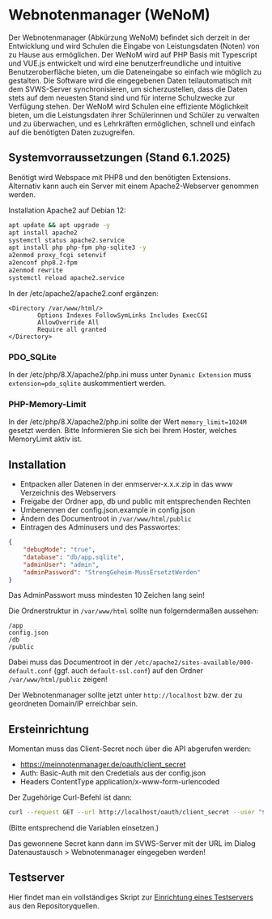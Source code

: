 # Webnotenmanager (WeNoM)

Der Webnotenmanager (Abkürzung WeNoM) befindet sich derzeit in der Entwicklung und wird Schulen die Eingabe von Leistungsdaten (Noten) von zu Hause aus ermöglichen. Der WeNoM wird auf PHP Basis mit Typescript und VUE.js entwickelt und wird eine benutzerfreundliche und intuitive Benutzeroberfläche bieten, um die Dateneingabe so einfach wie möglich zu gestalten. Die Software wird die eingegebenen Daten teilautomatisch mit dem SVWS-Server synchronisieren, um sicherzustellen, dass die Daten stets auf dem neuesten Stand sind und für interne Schulzwecke zur Verfügung stehen. Der WeNoM wird Schulen eine effiziente Möglichkeit bieten, um die Leistungsdaten ihrer Schülerinnen und Schüler zu verwalten und zu überwachen, und es Lehrkräften ermöglichen, schnell und einfach auf die benötigten Daten zuzugreifen.

## Systemvorraussetzungen (Stand 6.1.2025)

Benötigt wird Webspace mit PHP8 und den benötigten Extensions.
Alternativ kann auch ein Server mit einem Apache2-Webserver genommen werden.

Installation Apache2 auf Debian 12:

``` bash
apt update && apt upgrade -y
apt install apache2
systemctl status apache2.service 
apt install php php-fpm php-sqlite3 -y
a2enmod proxy_fcgi setenvif
a2enconf php8.2-fpm
a2enmod rewrite
systemctl reload apache2.service 
```

In der /etc/apache2/apache2.conf ergänzen:

```
<Directory /var/www/html/>	
        Options Indexes FollowSymLinks Includes ExecCGI
        AllowOverride All
        Require all granted
</Directory>
```

### PDO_SQLite

In der /etc/php/8.X/apache2/php.ini muss unter ``` Dynamic Extension ``` muss ``` extension=pdo_sqlite ``` auskommentiert werden.

### PHP-Memory-Limit

In der /etc/php/8.X/apache2/php.ini sollte der Wert ``` memory_limit=1024M ``` gesetzt werden.
Bitte Informieren Sie sich bei Ihrem Hoster, welches MemoryLimit aktiv ist.


## Installation

+ Entpacken aller Datenen in der enmserver-x.x.x.zip in das www Verzeichnis des Webservers
+ Freigabe der Ordner app, db und public mit entsprechenden Rechten
+ Umbenennen der config.json.example in config.json
+ Ändern des Documentroot in `/var/www/html/public`
+ Eintragen des Adminusers und des Passwortes:

```json
{
	"debugMode": "true",
	"database": "db/app.sqlite",
	"adminUser": "admin",
	"adminPassword": "StrengGeheim-MussErsetztWerden"
}
```

Das AdminPasswort muss mindesten 10 Zeichen lang sein!

Die Ordnerstruktur in ```/var/www/html```  sollte nun folgerndermaßen aussehen:

```
/app
config.json
/db
/public
```
Dabei muss das Documentroot in der `/etc/apache2/sites-available/000-default.conf` (ggf. auch `default-ssl.conf`) auf den Ordner `/var/www/html/public` zeigen!

Der Webnotenmanager sollte jetzt unter `http://localhost` bzw. der zu geordneten Domain/IP erreichbar sein.

## Ersteinrichtung

Momentan muss das Client-Secret noch über die API abgerufen werden:

+ https://meinnotenmanager.de/oauth/client_secret
+ Auth: Basic-Auth mit den Credetials aus der config.json
+ Headers ContentType application/x-www-form-urlencoded

Der Zugehörige Curl-Befehl ist dann:
```bash
curl --request GET --url http://localhost/oauth/client_secret --user "${ENM_TECH_ADMIN}:${ENM_TECH_ADMIN_PW}" --header "Content-Type: application/x-www-form-urlencoded" > $INSTALLPATH/public/secret.html
```
(Bitte entsprechend die Variablen einsetzen.)


Das gewonnene Secret kann dann im SVWS-Server mit der URL im Dialog Datenaustausch > Webnotenmanager eingegeben werden!

## Testserver 

Hier findet man ein vollständiges Skript zur [Einrichtung eines Testservers](./testinstall.md) aus den Repositoryquellen.  


